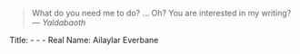 > What do you need me to do? ... Oh? You are interested in my writing?
>    — *Yaldabaoth*

Title: - - -
Real Name: Ailaylar Everbane